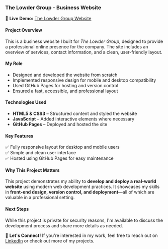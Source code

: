 ### **The Lowder Group - Business Website**

🚀 **Live Demo:** [The Lowder Group Website](https://grnmtn42.github.io/thelowdergroup/)

#### **Project Overview**
This is a business website I built for *The Lowder Group*, designed to provide a professional online presence for the company. The site includes an overview of services, contact information, and a clean, user-friendly layout.

#### **My Role**
- Designed and developed the website from scratch  
- Implemented responsive design for mobile and desktop compatibility  
- Used GitHub Pages for hosting and version control  
- Ensured a fast, accessible, and professional layout  

#### **Technologies Used**
- **HTML5 & CSS3** – Structured content and styled the website  
- **JavaScript** – Added interactive elements where necessary  
- **GitHub Pages** – Deployed and hosted the site  

#### **Key Features**
✅ Fully responsive layout for desktop and mobile users  
✅ Simple and clean user interface  
✅ Hosted using GitHub Pages for easy maintenance  

#### **Why This Project Matters**
This project demonstrates my ability to **develop and deploy a real-world website** using modern web development practices. It showcases my skills in **front-end design, version control, and deployment**—all of which are valuable in a professional setting.

#### **Next Steps**
While this project is private for security reasons, I'm available to discuss the development process and share more details as needed.  

📩 **Let's Connect!** If you're interested in my work, feel free to reach out on [LinkedIn](www.linkedin.com/in/david-l-797115326) or check out more of my projects.

